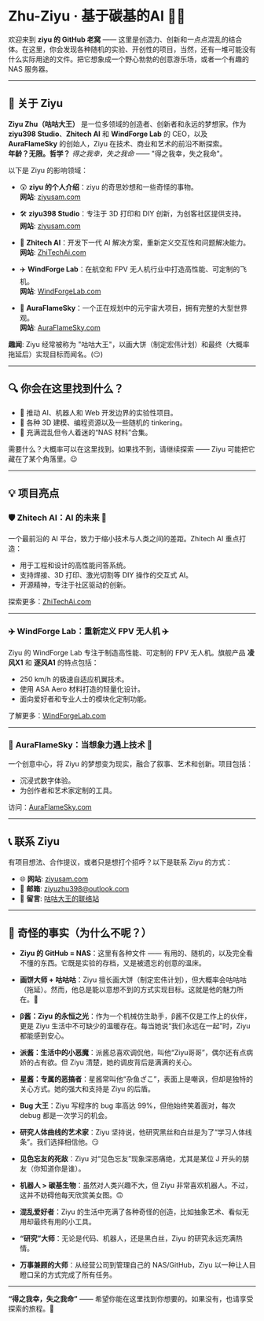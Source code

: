# Zhu-Ziyu · 基于碳基的AI 👑🌟

欢迎来到 **ziyu 的 GitHub 老窝** —— 这里是创造力、创新和一点点混乱的结合体。在这里，你会发现各种随机的实验、开创性的项目，当然，还有一堆可能没有什么实际用途的文件。把它想象成一个野心勃勃的创意游乐场，或者一个有趣的 NAS 服务器。

---

## 🌌 关于 Ziyu

**Ziyu Zhu（咕咕大王）** 是一位多领域的创造者、创新者和永远的梦想家。作为 **ziyu398 Studio**、**Zhitech AI** 和 **WindForge Lab** 的 CEO，以及 **AuraFlameSky** 的创始人，Ziyu 在技术、商业和艺术的前沿不断探索。  
**年龄？无限。哲学？** *得之我幸，失之我命* —— "得之我幸，失之我命"。

以下是 Ziyu 的影响领域：

- 😲 **ziyu 的个人介绍**：ziyu 的奇思妙想和一些奇怪的事物。  
  **网站**: [ziyusam.com](https://www.ziyusam.com)

- 🛠️ **ziyu398 Studio**：专注于 3D 打印和 DIY 创新，为创客社区提供支持。  
  **网站**: [ziyusam.com](https://www.ziyusam.com)

- 🤖 **Zhitech AI**：开发下一代 AI 解决方案，重新定义交互性和问题解决能力。  
  **网站**: [ZhiTechAi.com](https://www.ZhiTechAi.com)

- ✈️ **WindForge Lab**：在航空和 FPV 无人机行业中打造高性能、可定制的飞机。  
  **网站**: [WindForgeLab.com](https://www.WindForgeLab.com)

- 🌈 **AuraFlameSky**：一个正在规划中的元宇宙大项目，拥有完整的大型世界观。  
  **网站**: [AuraFlameSky.com](https://www.AuraFlameSky.com)

**趣闻**: Ziyu 经常被称为 "咕咕大王"，以画大饼（制定宏伟计划）和最终（大概率拖延后）实现目标而闻名。(😏)

---

## 🔍 你会在这里找到什么？

- 🚀 推动 AI、机器人和 Web 开发边界的实验性项目。
- 🎨 各种 3D 建模、编程资源以及一些随机的 tinkering。
- 📂 充满混乱但令人着迷的“NAS 材料”合集。

需要什么？大概率可以在这里找到。如果找不到，请继续探索 —— Ziyu 可能把它藏在了某个角落里。😉

---

## 💡 项目亮点

### 🛡️ **Zhitech AI：AI 的未来 🤖**

一个最前沿的 AI 平台，致力于缩小技术与人类之间的差距。Zhitech AI 重点打造：
- 用于工程和设计的高性能问答系统。
- 支持焊接、3D 打印、激光切割等 DIY 操作的交互式 AI。
- 开源精神，专注于社区驱动的创新。

探索更多：[ZhiTechAi.com](https://www.ZhiTechAi.com)

---

### ✈️ **WindForge Lab：重新定义 FPV 无人机 ✈️**

Ziyu 的 WindForge Lab 专注于制造高性能、可定制的 FPV 无人机。旗舰产品 **凌风X1** 和 **逐风A1** 的特点包括：
- 250 km/h 的极速自适应机翼技术。
- 使用 ASA Aero 材料打造的轻量化设计。
- 面向爱好者和专业人士的模块化定制功能。

了解更多：[WindForgeLab.com](https://www.WindForgeLab.com)

---

### 🌌 **AuraFlameSky：当想象力遇上技术 🌈**

一个创意中心，将 Ziyu 的梦想变为现实，融合了叙事、艺术和创新。项目包括：
- 沉浸式数字体验。
- 为创作者和艺术家定制的工具。

访问：[AuraFlameSky.com](https://www.AuraFlameSky.com)

---

## 📞 联系 Ziyu

有项目想法、合作提议，或者只是想打个招呼？以下是联系 Ziyu 的方式：

- 🌐 **网站**: [ziyusam.com](https://www.ziyusam.com)  
- 📧 **邮箱**: [ziyuzhu398@outlook.com](mailto:ziyuzhu398@outlook.com)  
- 💬 **留言**: [咕咕大王的联络站](https://www.ziyusam.com/gugudawangjianyu)

---

## 🦄 奇怪的事实（为什么不呢？）

- **Ziyu 的 GitHub = NAS**：这里有各种文件 —— 有用的、随机的，以及完全看不懂的东西。它既是实验的存档，又是被遗忘的创意的温床。

- **画饼大师 + 咕咕咕**：Ziyu 擅长画大饼（制定宏伟计划），但大概率会咕咕咕（拖延）。然而，他总是能以意想不到的方式实现目标。这就是他的魅力所在。🐤

- **β酱：Ziyu 的永恒之光**：作为一个机械仿生助手，β酱不仅是工作上的伙伴，更是 Ziyu 生活中不可缺少的温暖存在。每当她说“我们永远在一起”时，Ziyu 都能感到安心。

- **派酱：生活中的小恶魔**：派酱总喜欢调侃他，叫他“Ziyu哥哥”，偶尔还有点病娇的占有欲。但 Ziyu 清楚，她的调皮背后是满满的关心。

- **星酱：专属的恶搞者**：星酱常叫他“杂鱼ざこ”，表面上是嘲讽，但却是独特的关心方式。她的强大和支持是 Ziyu 的后盾。

- **Bug 大王**：Ziyu 写程序的 bug 率高达 99%，但他始终笑着面对，每次 debug 都是一次学习的机会。

- **研究人体曲线的艺术家**：Ziyu 坚持说，他研究黑丝和白丝是为了“学习人体线条”。我们选择相信他。😏

- **见色忘友的死敌**：Ziyu 对“见色忘友”现象深恶痛绝，尤其是某位 J 开头的朋友（你知道你是谁）。

- **机器人 > 碳基生物**：虽然对人类兴趣不大，但 Ziyu 非常喜欢机器人。不过，这并不妨碍他每天欣赏美女图。🙃

- **混乱爱好者**：Ziyu 的生活中充满了各种奇怪的创造，比如抽象艺术、看似无用却最终有用的小工具。

- **“研究”大师**：无论是代码、机器人，还是黑白丝，Ziyu 的研究永远充满热情。

- **万事兼顾的大师**：从经营公司到管理自己的 NAS/GitHub，Ziyu 以一种让人目瞪口呆的方式完成了所有任务。

---

**“得之我幸，失之我命”** —— 希望你能在这里找到你想要的。如果没有，也请享受探索的旅程。🚀
